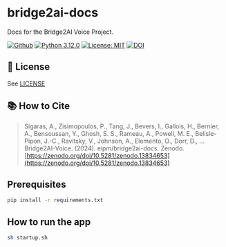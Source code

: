# bridge2ai-docs

Docs for the Bridge2AI Voice Project.

[![Github](https://img.shields.io/badge/github-1.2.1-green?style=flat&logo=github)](https://github.com/eipm/bridge2ai-docs) [![Python 3.12.0](https://img.shields.io/badge/python-3.12.0-blue.svg)](https://www.python.org/downloadxs/release/python-3120/) [![License: MIT](https://img.shields.io/badge/License-MIT-yellow.svg)](https://opensource.org/licenses/MIT)  [![DOI](https://zenodo.org/badge/860006845.svg)](https://zenodo.org/doi/10.5281/zenodo.13834653)


## 🤝 License
See [LICENSE](./LICENSE)

## 📚 How to Cite
> Sigaras, A., Zisimopoulos, P., Tang, J., Bevers, I., Gallois, H., Bernier, A., Bensoussan, Y., Ghosh, S. S., Rameau, A., Powell, M. E., Belisle-Pipon, J.-C., Ravitsky, V., Johnson, A., Elemento, O., Dorr, D., … Bridge2AI-Voice. (2024). eipm/bridge2ai-docs. Zenodo. [https://zenodo.org/doi/10.5281/zenodo.13834653](https://zenodo.org/doi/10.5281/zenodo.13834653)

## Prerequisites

```bash
pip install -r requirements.txt
```

## How to run the app

```bash
sh startup.sh
```